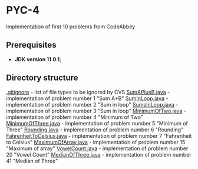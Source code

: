# PYC-4
Implementation of first 10 problems from CodeAbbey
## Prerequisites
* **JDK version 11.0.1**;
## Directory structure
[.gitignore](https://github.com/newdevspace/PYC-4/blob/PYC-4/.gitignore) - list of file types to be ignored by CVS
[SumAPlusB.java](https://github.com/newdevspace/PYC-4/blob/PYC-4/SumAPlusB.java) - implementation of problem number 1 "Sum A+B"
[SumInLoop.java](https://github.com/newdevspace/PYC-4/blob/PYC-4/SumInLoop.java) - implementation of problem number 2 "Sum in loop"
[SumsInLoop.java](https://github.com/newdevspace/PYC-4/blob/PYC-4/SumsInLoop.java) - implementation of problem number 3 "Sum in loop"
[MinimumOfTwo.java](https://github.com/newdevspace/PYC-4/blob/PYC-4/MinimumOfTwo.java) - implementation of problem number 4 "Minimum of Two"
[MinimumOfThree.java](https://github.com/newdevspace/PYC-4/blob/PYC-4/MinimumOfThree.java) - implementation of problem number 5 "Minimum of Three"
[Rounding.java](https://github.com/newdevspace/PYC-4/blob/PYC-4/Rounding.java) - implementation of problem number 6 "Rounding"
[FahrenheitToCelsius.java](https://github.com/newdevspace/PYC-4/blob/PYC-4/FahrenheitToCelsius.java) - implementation of problem number 7 "Fahrenheit to Celsius"
[MaximumOfArray.java](https://github.com/newdevspace/PYC-4/blob/PYC-4/MaximumOfArray.java) - implementation of problem number 15 "Maximum of array"
[VowelCount.java](https://github.com/newdevspace/PYC-4/blob/PYC-4/VowelCount.java) - implementation of problem number 20 "Vowel Count"
[MedianOfThree.java](https://github.com/newdevspace/PYC-4/blob/PYC-4/MedianOfThree.java) - implementation of problem number 41 "Median of Three"
